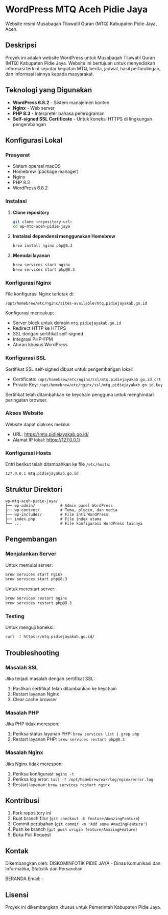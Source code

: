 # WordPress MTQ Aceh Pidie Jaya

Website resmi Musabaqah Tilawatil Quran (MTQ) Kabupaten Pidie Jaya, Aceh.

## Deskripsi

Proyek ini adalah website WordPress untuk Musabaqah Tilawatil Quran (MTQ) Kabupaten Pidie Jaya. Website ini bertujuan untuk menyediakan informasi terkini seputar kegiatan MTQ, berita, jadwal, hasil pertandingan, dan informasi lainnya kepada masyarakat.

## Teknologi yang Digunakan

- **WordPress 6.8.2** - Sistem manajemen konten
- **Nginx** - Web server
- **PHP 8.3** - Interpreter bahasa pemrograman
- **Self-signed SSL Certificate** - Untuk koneksi HTTPS di lingkungan pengembangan

## Konfigurasi Lokal

### Prasyarat

- Sistem operasi macOS
- Homebrew (package manager)
- Nginx
- PHP 8.3
- WordPress 6.8.2

### Instalasi

1. **Clone repository**

   ```bash
   git clone <repository-url>
   cd wp-mtq-aceh-pidie-jaya
   ```

2. **Instalasi dependensi menggunakan Homebrew**

   ```bash
   brew install nginx php@8.3
   ```

3. **Memulai layanan**
   ```bash
   brew services start nginx
   brew services start php@8.3
   ```

### Konfigurasi Nginx

File konfigurasi Nginx terletak di:

```
/opt/homebrew/etc/nginx/sites-available/mtq.pidiejayakab.go.id
```

Konfigurasi mencakup:

- Server block untuk domain `mtq.pidiejayakab.go.id`
- Redirect HTTP ke HTTPS
- SSL dengan sertifikat self-signed
- Integrasi PHP-FPM
- Aturan khusus WordPress

### Konfigurasi SSL

Sertifikat SSL self-signed dibuat untuk pengembangan lokal:

- Certificate: `/opt/homebrew/etc/nginx/ssl/mtq.pidiejayakab.go.id.crt`
- Private Key: `/opt/homebrew/etc/nginx/ssl/mtq.pidiejayakab.go.id.key`

Sertifikat telah ditambahkan ke keychain pengguna untuk menghindari peringatan browser.

### Akses Website

Website dapat diakses melalui:

- URL: https://mtq.pidiejayakab.go.id/
- Alamat IP lokal: https://127.0.0.1/

### Konfigurasi Hosts

Entri berikut telah ditambahkan ke file `/etc/hosts`:

```
127.0.0.1 mtq.pidiejayakab.go.id
```

## Struktur Direktori

```
wp-mtq-aceh-pidie-jaya/
├── wp-admin/           # Admin panel WordPress
├── wp-content/         # Tema, plugin, dan media
├── wp-includes/        # File inti WordPress
├── index.php           # File index utama
└── ...                 # File konfigurasi WordPress lainnya
```

## Pengembangan

### Menjalankan Server

Untuk memulai server:

```bash
brew services start nginx
brew services start php@8.3
```

Untuk merestart server:

```bash
brew services restart nginx
brew services restart php@8.3
```

### Testing

Untuk menguji koneksi:

```bash
curl -I https://mtq.pidiejayakab.go.id/
```

## Troubleshooting

### Masalah SSL

Jika terjadi masalah dengan sertifikat SSL:

1. Pastikan sertifikat telah ditambahkan ke keychain
2. Restart layanan Nginx
3. Clear cache browser

### Masalah PHP

Jika PHP tidak merespon:

1. Periksa status layanan PHP: `brew services list | grep php`
2. Restart layanan PHP: `brew services restart php@8.3`

### Masalah Nginx

Jika Nginx tidak merespon:

1. Periksa konfigurasi: `nginx -t`
2. Periksa log error: `tail -f /opt/homebrew/var/log/nginx/error.log`
3. Restart layanan: `brew services restart nginx`

## Kontribusi

1. Fork repository ini
2. Buat branch fitur (`git checkout -b feature/AmazingFeature`)
3. Commit perubahan (`git commit -m 'Add some AmazingFeature'`)
4. Push ke branch (`git push origin feature/AmazingFeature`)
5. Buka Pull Request

## Kontak

Dikembangkan oleh: DISKOMINFOTIK PIDIE JAYA - Dinas Komunikasi dan Informatika, Statistik dan Persandian

BERANDA
Email: -

## Lisensi

Proyek ini dikembangkan khusus untuk Pemerintah Kabupaten Pidie Jaya.
